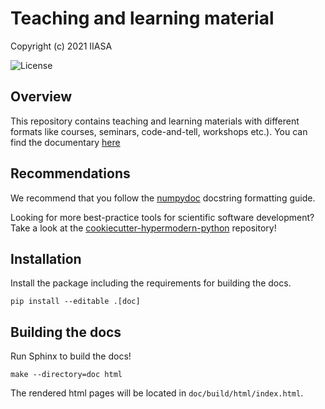 # Teaching and learning material

Copyright (c) 2021 IIASA

![License](https://img.shields.io/github/license/iiasa/teaching)

## Overview

This repository contains teaching and learning materials with different formats like courses, seminars, code-and-tell, workshops etc.). You can find the documentary [here](https://iiasateaching.readthedocs.io/en/latest/)

## Recommendations

We recommend that you follow the [numpydoc](https://numpydoc.readthedocs.io)
docstring formatting guide.

Looking for more best-practice tools for scientific software development?
Take a look at the [cookiecutter-hypermodern-python](https://github.com/cjolowicz/cookiecutter-hypermodern-python) repository!

## Installation

Install the package including the requirements for building the docs.

    pip install --editable .[doc]

## Building the docs

Run Sphinx to build the docs!

    make --directory=doc html

The rendered html pages will be located in `doc/build/html/index.html`.
